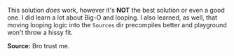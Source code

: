 This solution *does* work, however it's **NOT** the best solution or even a good one.
I did learn a lot about Big-O and looping.
I also learned, as well, that moving looping logic into the `Sources` dir precompiles better and playground won't throw a hissy fit.

**Source:** Bro trust me.

